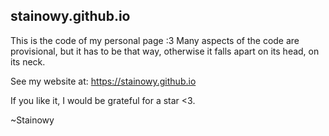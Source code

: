 ## stainowy.github.io
This is the code of my personal page :3
Many aspects of the code are provisional, but it has to be that way, otherwise it falls apart on its head, on its neck.

See my website at: https://stainowy.github.io

If you like it, I would be grateful for a star <3.

~Stainowy
